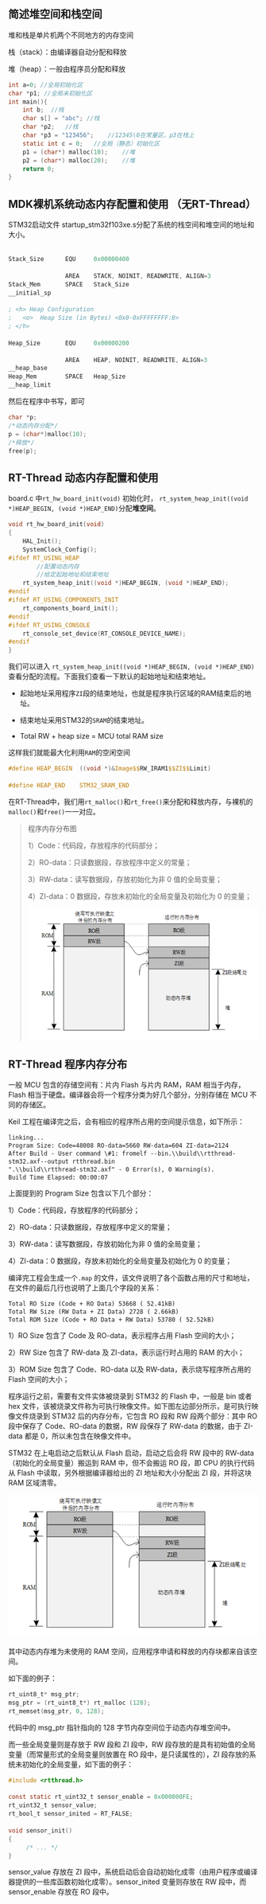 ## 简述堆空间和栈空间
堆和栈是单片机两个不同地方的内存空间<p>



栈（stack）：由编译器自动分配和释放<p>
堆（heap）：一般由程序员分配和释放

```C
int a=0; //全局初始化区
char *p1; //全局未初始化区
int main(){
    int b;  //栈
    char s[] = "abc"; //栈
    char *p2;   //栈
    char *p3 = "123456";    //12345\0在常量区，p3在栈上
    static int c = 0;   //全局（静态）初始化区
    p1 = (char*) malloc(10);    //堆
    p2 = (char*) malloc(20);    //堆
    return 0;
}
```

## MDK裸机系统动态内存配置和使用 （无RT-Thread） 

STM32启动文件 startup_stm32f103xe.s分配了系统的栈空间和堆空间的地址和大小。

```asm

Stack_Size      EQU     0x00000400

                AREA    STACK, NOINIT, READWRITE, ALIGN=3
Stack_Mem       SPACE   Stack_Size
__initial_sp
                                                  
; <h> Heap Configuration
;   <o>  Heap Size (in Bytes) <0x0-0xFFFFFFFF:8>
; </h>

Heap_Size       EQU     0x00000200

                AREA    HEAP, NOINIT, READWRITE, ALIGN=3
__heap_base
Heap_Mem        SPACE   Heap_Size
__heap_limit

```

然后在程序中书写，即可
```C
char *p;
/*动态内存分配*/
p = (char*)malloc(10);
/*释放*/
free(p);
```

## RT-Thread 动态内存配置和使用

board.c 中`rt_hw_board_init(void)` 初始化时， `rt_system_heap_init((void *)HEAP_BEGIN, (void *)HEAP_END)`分配**堆空间**。
```C
void rt_hw_board_init(void)
{
    HAL_Init();
    SystemClock_Config();
#ifdef RT_USING_HEAP
		//配置动态内存
        //给定起始地址和结束地址
    rt_system_heap_init((void *)HEAP_BEGIN, (void *)HEAP_END);
#endif
#ifdef RT_USING_COMPONENTS_INIT
    rt_components_board_init();
#endif
#ifdef RT_USING_CONSOLE
    rt_console_set_device(RT_CONSOLE_DEVICE_NAME);
#endif
}
```
我们可以进入 `rt_system_heap_init((void *)HEAP_BEGIN, (void *)HEAP_END)`查看分配的流程。下面我们查看一下默认的起始地址和结束地址。

- 起始地址采用程序`ZI`段的结束地址，也就是程序执行区域的RAM结束后的地址。

- 结束地址采用STM32的`SRAM`的结束地址。

- Total RW + heap size = MCU total RAM size

这样我们就能最大化利用`RAM`的空闲空间
```C
#define HEAP_BEGIN  ((void *)&Image$$RW_IRAM1$$ZI$$Limit)

#define HEAP_END    STM32_SRAM_END
```

在RT-Thread中，我们用`rt_malloc()`和`rt_free()`来分配和释放内存，与裸机的`malloc()`和`free()`一一对应。

> 程序内存分布图<p>
1）Code：代码段，存放程序的代码部分；<p>
2）RO-data：只读数据段，存放程序中定义的常量；<p>
3）RW-data：读写数据段，存放初始化为非 0 值的全局变量；<p>
4）ZI-data：0 数据段，存放未初始化的全局变量及初始化为 0 的变量；<p>
![RT-Thread 内存分布](figures/03Memory_distribution.png)


##








## RT-Thread 程序内存分布

一般 MCU 包含的存储空间有：片内 Flash 与片内 RAM，RAM 相当于内存，Flash 相当于硬盘。编译器会将一个程序分类为好几个部分，分别存储在 MCU 不同的存储区。

Keil 工程在编译完之后，会有相应的程序所占用的空间提示信息，如下所示：

```
linking...
Program Size: Code=48008 RO-data=5660 RW-data=604 ZI-data=2124
After Build - User command \#1: fromelf --bin.\\build\\rtthread-stm32.axf--output rtthread.bin
".\\build\\rtthread-stm32.axf" - 0 Error(s), 0 Warning(s).
Build Time Elapsed: 00:00:07
```

上面提到的 Program Size 包含以下几个部分：

1）Code：代码段，存放程序的代码部分；

2）RO-data：只读数据段，存放程序中定义的常量；

3）RW-data：读写数据段，存放初始化为非 0 值的全局变量；

4）ZI-data：0 数据段，存放未初始化的全局变量及初始化为 0 的变量；

编译完工程会生成一个`.map` 的文件，该文件说明了各个函数占用的尺寸和地址，在文件的最后几行也说明了上面几个字段的关系：

```
Total RO Size (Code + RO Data) 53668 ( 52.41kB)
Total RW Size (RW Data + ZI Data) 2728 ( 2.66kB)
Total ROM Size (Code + RO Data + RW Data) 53780 ( 52.52kB)
```

1）RO Size 包含了 Code 及 RO-data，表示程序占用 Flash 空间的大小；

2）RW Size 包含了 RW-data 及 ZI-data，表示运行时占用的 RAM 的大小；

3）ROM Size 包含了 Code、RO-data 以及 RW-data，表示烧写程序所占用的 Flash 空间的大小；

程序运行之前，需要有文件实体被烧录到 STM32 的 Flash 中，一般是 bin 或者 hex 文件，该被烧录文件称为可执行映像文件。如下图左边部分所示，是可执行映像文件烧录到 STM32 后的内存分布，它包含 RO 段和 RW 段两个部分：其中 RO 段中保存了 Code、RO-data 的数据，RW 段保存了 RW-data 的数据，由于 ZI-data 都是 0，所以未包含在映像文件中。

STM32 在上电启动之后默认从 Flash 启动，启动之后会将 RW 段中的 RW-data（初始化的全局变量）搬运到 RAM 中，但不会搬运 RO 段，即 CPU 的执行代码从 Flash 中读取，另外根据编译器给出的 ZI 地址和大小分配出 ZI 段，并将这块 RAM 区域清零。

![RT-Thread 内存分布](figures/03Memory_distribution.png)

其中动态内存堆为未使用的 RAM 空间，应用程序申请和释放的内存块都来自该空间。

如下面的例子：

```c
rt_uint8_t* msg_ptr;
msg_ptr = (rt_uint8_t*) rt_malloc (128);
rt_memset(msg_ptr, 0, 128);
```

代码中的 msg_ptr 指针指向的 128 字节内存空间位于动态内存堆空间中。

而一些全局变量则是存放于 RW 段和 ZI 段中，RW 段存放的是具有初始值的全局变量（而常量形式的全局变量则放置在 RO 段中，是只读属性的），ZI 段存放的系统未初始化的全局变量，如下面的例子：

```c
#include <rtthread.h>

const static rt_uint32_t sensor_enable = 0x000000FE;
rt_uint32_t sensor_value;
rt_bool_t sensor_inited = RT_FALSE;

void sensor_init()
{
     /* ... */
}
```

sensor_value 存放在 ZI 段中，系统启动后会自动初始化成零（由用户程序或编译器提供的一些库函数初始化成零）。sensor_inited 变量则存放在 RW 段中，而 sensor_enable 存放在 RO 段中。




